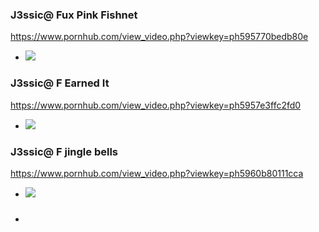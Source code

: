### J3ssic@ Fux Pink Fishnet
https://www.pornhub.com/view_video.php?viewkey=ph595770bedb80e
- ![](https://ci.phncdn.com/videos/201707/01/122607591/original/(m=ecuKGgaaaa)(mh=QNP-fYf3Mr9_VEPC)10.jpg)
### J3ssic@ F Earned It
https://www.pornhub.com/view_video.php?viewkey=ph5957e3ffc2fd0
- ![](https://ci.phncdn.com/videos/201707/01/122656301/original/(m=ecuKGgaaaa)(mh=opFmjjfBVSe-w2qW)10.jpg)
### J3ssic@ F jingle bells
https://www.pornhub.com/view_video.php?viewkey=ph5960b80111cca
- ![](https://ci.phncdn.com/videos/201707/08/123585601/original/(m=ecuKGgaaaa)(mh=ekVFT-DMqGyFE1JT)3.jpg)
### 

- ![]()
